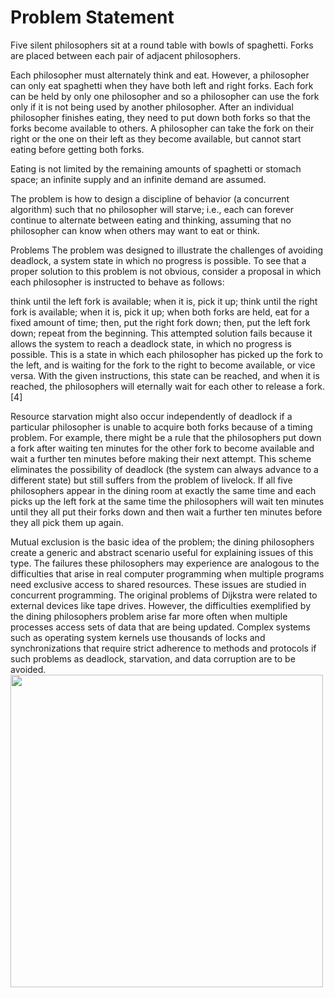 # Problem Statement

Five silent philosophers sit at a round table with bowls of spaghetti. Forks are placed between each pair of adjacent philosophers.

Each philosopher must alternately think and eat. However, a philosopher can only eat spaghetti when they have both left and right forks. Each fork can be held by only one philosopher and so a philosopher can use the fork only if it is not being used by another philosopher. After an individual philosopher finishes eating, they need to put down both forks so that the forks become available to others. A philosopher can take the fork on their right or the one on their left as they become available, but cannot start eating before getting both forks.

Eating is not limited by the remaining amounts of spaghetti or stomach space; an infinite supply and an infinite demand are assumed.

The problem is how to design a discipline of behavior (a concurrent algorithm) such that no philosopher will starve; i.e., each can forever continue to alternate between eating and thinking, assuming that no philosopher can know when others may want to eat or think.

Problems
The problem was designed to illustrate the challenges of avoiding deadlock, a system state in which no progress is possible. To see that a proper solution to this problem is not obvious, consider a proposal in which each philosopher is instructed to behave as follows:

think until the left fork is available; when it is, pick it up;
think until the right fork is available; when it is, pick it up;
when both forks are held, eat for a fixed amount of time;
then, put the right fork down;
then, put the left fork down;
repeat from the beginning.
This attempted solution fails because it allows the system to reach a deadlock state, in which no progress is possible. This is a state in which each philosopher has picked up the fork to the left, and is waiting for the fork to the right to become available, or vice versa. With the given instructions, this state can be reached, and when it is reached, the philosophers will eternally wait for each other to release a fork.[4]

Resource starvation might also occur independently of deadlock if a particular philosopher is unable to acquire both forks because of a timing problem. For example, there might be a rule that the philosophers put down a fork after waiting ten minutes for the other fork to become available and wait a further ten minutes before making their next attempt. This scheme eliminates the possibility of deadlock (the system can always advance to a different state) but still suffers from the problem of livelock. If all five philosophers appear in the dining room at exactly the same time and each picks up the left fork at the same time the philosophers will wait ten minutes until they all put their forks down and then wait a further ten minutes before they all pick them up again.

Mutual exclusion is the basic idea of the problem; the dining philosophers create a generic and abstract scenario useful for explaining issues of this type. The failures these philosophers may experience are analogous to the difficulties that arise in real computer programming when multiple programs need exclusive access to shared resources. These issues are studied in concurrent programming. The original problems of Dijkstra were related to external devices like tape drives. However, the difficulties exemplified by the dining philosophers problem arise far more often when multiple processes access sets of data that are being updated. Complex systems such as operating system kernels use thousands of locks and synchronizations that require strict adherence to methods and protocols if such problems as deadlock, starvation, and data corruption are to be avoided.
<img src="https://github.com/baquer/DataStructure-Algorithm-Swift/blob/master/images/Dining.jpeg"
 width="500">

